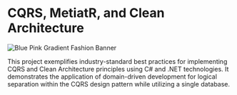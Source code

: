 # CQRS, MetiatR, and Clean Architecture
![Blue Pink Gradient Fashion Banner](https://github.com/ruhul000/CQRS-with-CleanArchitecture/assets/38735317/ef8f63f9-0ed5-4fd2-8e8c-d0b9987a055b)

This project exemplifies industry-standard best practices for implementing CQRS and Clean Architecture principles using C# and .NET technologies. It demonstrates the application of domain-driven development for logical separation within the CQRS design pattern while utilizing a single database.
